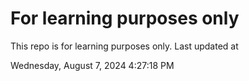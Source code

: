 # For learning purposes only
This repo is for learning purposes only.
Last updated at

Wednesday, August 7, 2024 4:27:18 PM

